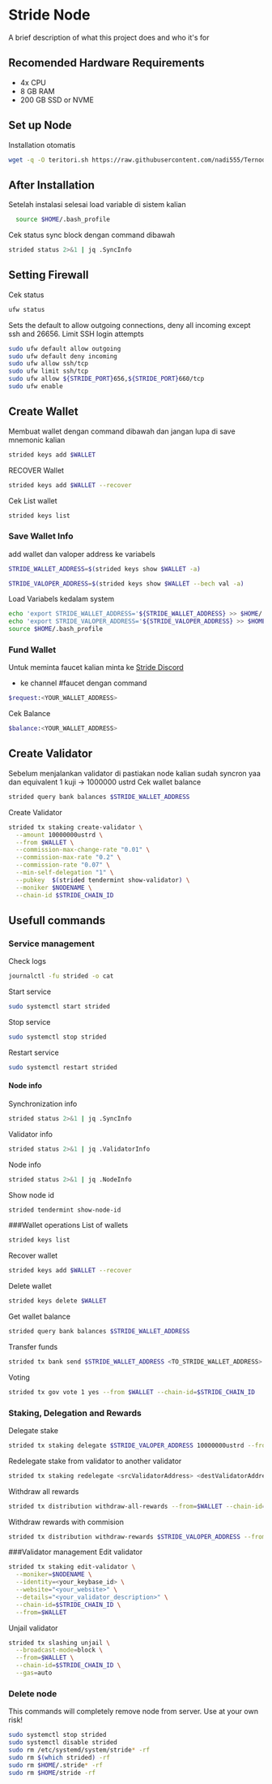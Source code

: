 
# Stride Node

A brief description of what this project does and who it's for


## Recomended Hardware Requirements

 - 4x CPU
 - 8 GB RAM
 - 200 GB SSD or NVME

 ## Set up Node

Installation otomatis
```bash
wget -q -O teritori.sh https://raw.githubusercontent.com/nadi555/Ternode/main/stride/stride.sh && chmod +x stride.sh && sudo /bin/bash stride.sh
```
  ## After Installation
Setelah instalasi selesai load variable di sistem kalian
```bash
  source $HOME/.bash_profile
```
Cek status sync block dengan command dibawah
```bash
strided status 2>&1 | jq .SyncInfo
```
## Setting Firewall 
Cek status
```bash
ufw status
```
Sets the default to allow outgoing connections, deny all incoming except ssh and 26656. Limit SSH login attempts
```bash
sudo ufw default allow outgoing
sudo ufw default deny incoming
sudo ufw allow ssh/tcp
sudo ufw limit ssh/tcp
sudo ufw allow ${STRIDE_PORT}656,${STRIDE_PORT}660/tcp
sudo ufw enable
```

## Create Wallet
Membuat wallet dengan command dibawah dan jangan lupa di save mnemonic kalian
```bash
strided keys add $WALLET
```
RECOVER Wallet
```bash
strided keys add $WALLET --recover
```
Cek List wallet
```bash
strided keys list
```
### Save Wallet Info
add wallet dan valoper address ke variabels
```bash
STRIDE_WALLET_ADDRESS=$(strided keys show $WALLET -a)
```
```bash
STRIDE_VALOPER_ADDRESS=$(strided keys show $WALLET --bech val -a)
```
Load Variabels kedalam system
```bash
echo 'export STRIDE_WALLET_ADDRESS='${STRIDE_WALLET_ADDRESS} >> $HOME/.bash_profile
echo 'export STRIDE_VALOPER_ADDRESS='${STRIDE_VALOPER_ADDRESS} >> $HOME/.bash_profile
source $HOME/.bash_profile
```
### Fund Wallet
Untuk meminta faucet kalian minta ke [Stride Discord](https://discord.gg/89zVxf29gC)
- ke channel #faucet dengan command
```bash
$request:<YOUR_WALLET_ADDRESS>
```
Cek Balance
```bash
$balance:<YOUR_WALLET_ADDRESS>
```
## Create Validator
Sebelum menjalankan validator di pastiakan node kalian sudah syncron yaa dan equivalent 1 kuji -> 1000000 ustrd
Cek wallet balance
```bash
strided query bank balances $STRIDE_WALLET_ADDRESS
```
Create Validator
```bash
strided tx staking create-validator \
  --amount 10000000ustrd \
  --from $WALLET \
  --commission-max-change-rate "0.01" \
  --commission-max-rate "0.2" \
  --commission-rate "0.07" \
  --min-self-delegation "1" \
  --pubkey  $(strided tendermint show-validator) \
  --moniker $NODENAME \
  --chain-id $STRIDE_CHAIN_ID
  ```

## Usefull commands
### Service management
Check logs
```bash
journalctl -fu strided -o cat
```
Start service
```bash
sudo systemctl start strided
```
Stop service
```bash
sudo systemctl stop strided
```
Restart service
```bash
sudo systemctl restart strided
```
#### Node info
Synchronization info
```bash
strided status 2>&1 | jq .SyncInfo
```
Validator info
```bash
strided status 2>&1 | jq .ValidatorInfo
```
Node info
```bash
strided status 2>&1 | jq .NodeInfo
```
Show node id
```bash
strided tendermint show-node-id
```
###Wallet operations
List of wallets
```bash
strided keys list
```
Recover wallet
```bash
strided keys add $WALLET --recover
```
Delete wallet

```bash 
strided keys delete $WALLET
```
Get wallet balance

```bash
strided query bank balances $STRIDE_WALLET_ADDRESS
```
Transfer funds
```bash
strided tx bank send $STRIDE_WALLET_ADDRESS <TO_STRIDE_WALLET_ADDRESS> 10000000ustrd
```
Voting
```bash
strided tx gov vote 1 yes --from $WALLET --chain-id=$STRIDE_CHAIN_ID
```
### Staking, Delegation and Rewards
Delegate stake
```bash
strided tx staking delegate $STRIDE_VALOPER_ADDRESS 10000000ustrd --from=$WALLET --chain-id=$STRIDE_CHAIN_ID --gas=auto
```
Redelegate stake from validator to another validator
```bash
strided tx staking redelegate <srcValidatorAddress> <destValidatorAddress> 10000000ustrd --from=$WALLET --chain-id=$STRIDE_CHAIN_ID --gas=auto
```
Withdraw all rewards
```bash
strided tx distribution withdraw-all-rewards --from=$WALLET --chain-id=$STRIDE_CHAIN_ID --gas=auto
```
Withdraw rewards with commision
```bash
strided tx distribution withdraw-rewards $STRIDE_VALOPER_ADDRESS --from=$WALLET --commission --chain-id=$STRIDE_CHAIN_ID
```
###Validator management
Edit validator
```bash
strided tx staking edit-validator \
  --moniker=$NODENAME \
  --identity=<your_keybase_id> \
  --website="<your_website>" \
  --details="<your_validator_description>" \
  --chain-id=$STRIDE_CHAIN_ID \
  --from=$WALLET
```
Unjail validator
```bash
strided tx slashing unjail \
  --broadcast-mode=block \
  --from=$WALLET \
  --chain-id=$STRIDE_CHAIN_ID \
  --gas=auto
```
### Delete node
This commands will completely remove node from server. Use at your own risk!
```bash
sudo systemctl stop strided
sudo systemctl disable strided
sudo rm /etc/systemd/system/stride* -rf
sudo rm $(which strided) -rf
sudo rm $HOME/.stride* -rf
sudo rm $HOME/stride -rf
```
